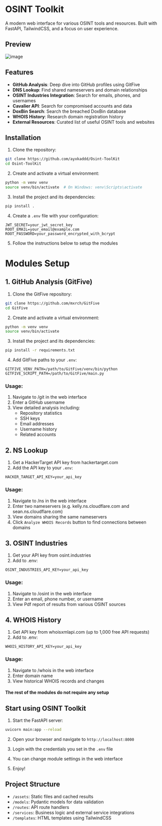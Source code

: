 # OSINT Toolkit

A modern web interface for various OSINT tools and resources. Built with FastAPI, TailwindCSS, and a focus on user experience.

## Preview

![image](https://github.com/user-attachments/assets/faf405e4-f0c8-43ba-95cf-bcea0469bcfc)


## Features

- **GitHub Analysis**: Deep dive into GitHub profiles using GitFive
- **DNS Lookup**: Find shared nameservers and domain relationships
- **OSINT Industries Integration**: Search for emails, phones, and usernames
- **Cavalier API**: Search for compromised accounts and data
- **DoxBin Search**: Search the breached DoxBin database
- **WHOIS History**: Research domain registration history
- **External Resources**: Curated list of useful OSINT tools and websites

## Installation

1. Clone the repository:
```bash
git clone https://github.com/ayxkaddd/Osint-ToolKit
cd Osint-ToolKit
```

2. Create and activate a virtual environment:
```bash
python -m venv venv
source venv/bin/activate  # On Windows: venv\Scripts\activate
```

3. Install the project and its dependencies:
```bash
pip install .
```

4. Create a `.env` file with your configuration:
```env
JWT_SECRET=your_jwt_secret_key
ROOT_EMAIL=your_email@example.com
ROOT_PASSWORD=your_password_encrypted_with_bcrypt
```
5. Follow the instructions below to setup the modules

# Modules Setup

## 1. GitHub Analysis (GitFive)

1. Clone the GitFive repository:
```bash
git clone https://github.com/mxrch/GitFive
cd GitFive
```

2. Create and activate a virtual environment:
```bash
python -m venv venv
source venv/bin/activate
```

3. Install the project and its dependencies:
```bash
pip install -r requirements.txt
```

4. Add GitFive paths to your `.env`:
```env
GITFIVE_VENV_PATH=/path/to/GitFive/venv/bin/python
GITFIVE_SCRIPT_PATH=/path/to/GitFive/main.py
```

### Usage:
1. Navigate to /git in the web interface
2. Enter a GitHub username
3. View detailed analysis including:
   - Repository statistics
   - SSH keys
   - Email addresses
   - Username history
   - Related accounts


## 2. NS Lookup

1. Get a HackerTarget API key from hackertarget.com
2. Add the API key to your `.env`:
```env
HACKER_TARGET_API_KEY=your_api_key
```

### Usage:
1. Navigate to /ns in the web interface
2. Enter two nameservers (e.g. kelly.ns.cloudflare.com and sean.ns.cloudflare.com)
3. View domains sharing the same nameservers
4. Click `Analyze WHOIS Records` button to find connections between domains


## 3. OSINT Industries

1. Get your API key from osint.industries
3. Add to .env:
```env
OSINT_INDUSTRIES_API_KEY=your_api_key
```

### Usage:
1. Navigate to /osint in the web interface
2. Enter an email, phone number, or username
3. View Pdf report of results from various OSINT sources


## 4. WHOIS History
1. Get API key from whoisxmlapi.com (up to 1,000 free API requests)
2. Add to .env:
```env
WHOIS_HISTORY_API_KEY=your_api_key
```

### Usage:
1. Navigate to /whois in the web interface
2. Enter domain name
3. View historical WHOIS records and changes


#### The rest of the modules do not require any setup


## Start using OSINT Toolkit

1. Start the FastAPI server:
```bash
uvicorn main:app --reload
```

2. Open your browser and navigate to `http://localhost:8000`

3. Login with the credentials you set in the `.env` file

4. You can change module settings in the web interface

5. Enjoy!

## Project Structure

- `/assets`: Static files and cached results
- `/models`: Pydantic models for data validation
- `/routes`: API route handlers
- `/services`: Business logic and external service integrations
- `/templates`: HTML templates using TailwindCSS
